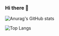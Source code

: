 ### Hi there 👋

![Anurag's GitHub stats](https://github-readme-stats.vercel.app/api?username=unnokid&show_icons=true&theme=github_dark)

![Top Langs](https://github-readme-stats.vercel.app/api/top-langs/?username=unnokid&layout=compact&theme=tokyonight)


<!--
**unnokid/unnokid** is a ✨ _special_ ✨ repository because its `README.md` (this file) appears on your GitHub profile.


Here are some ideas to get you started:

- 🔭 I’m currently working on ...
- 🌱 I’m currently learning ...
- 👯 I’m looking to collaborate on ...
- 🤔 I’m looking for help with ...
- 💬 Ask me about ...
- 📫 How to reach me: ...
- 😄 Pronouns: ...
- ⚡ Fun fact: ...
-->
